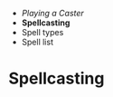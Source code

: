 
<!-- .margin.compass -->
* _Playing a Caster_
* **Spellcasting**
* Spell types
* Spell list


# Spellcasting

